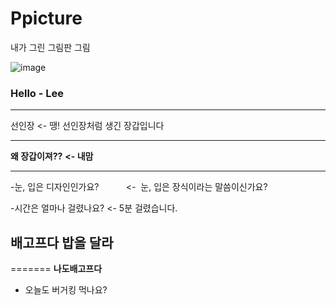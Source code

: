 # Ppicture
내가 그린 그림판 그림

![image](https://avatars2.githubusercontent.com/u/23274436?s=40&v=4)

### Hello - Lee

***
선인장  <- 땡! 선인장처럼 생긴 장갑입니다
***
__왜 장갑이져??__              __<- 내맘__
***

-눈, 입은 디자인인가요?           <-  눈, 입은 장식이라는 말씀이신가요?


-시간은 얼마나 걸렸나요?         <-  5분 걸렸습니다.


## 배고프다 밥을 달라

=======
__나도배고프다__

- 오늘도 버거킹 먹나요?

